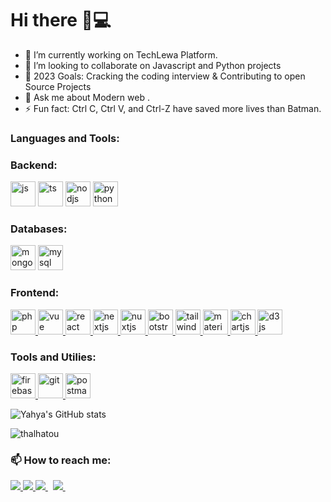 # Hi there 👋💻

- 🔭 I’m currently working on TechLewa  Platform.
- 👯 I’m looking to collaborate on Javascript and Python projects
- 👷‍ 2023 Goals: Cracking the coding interview & Contributing to open Source Projects
- 💬 Ask me about Modern web .
- ⚡ Fun fact: Ctrl C, Ctrl V, and Ctrl-Z have saved more lives than Batman.


<h3 align="left">Languages and Tools:</h3>
<p align="left">
 <h3 align="left">Backend:</h3>
<div display="inline">
  <img src="https://cdn.jsdelivr.net/gh/devicons/devicon/icons/javascript/javascript-original.svg" alt="js" width="40" height="40" />
 <img src="https://cdn.jsdelivr.net/gh/devicons/devicon/icons/typescript/typescript-original.svg" alt="ts" width="40" height="40" />
 <img src="https://cdn.jsdelivr.net/gh/devicons/devicon/icons/nodejs/nodejs-original-wordmark.svg" alt="nodjs" width="40" height="40"/>
  <img src="https://cdn.jsdelivr.net/gh/devicons/devicon/icons/python/python-original.svg" alt="python" width="40" height="40" />
 </div>
</p>

<p align="left">
 <h3 align="left">Databases:</h3>

 <a href="https://www.mongodb.com/" target="_blank"> <img src="https://simpleicons.org/icons/mongodb.svg" alt="mongodb" width="40" height="40"/></a>
 <a href="https://www.mysql.com/" target="_blank"> <img src="https://simpleicons.org/icons/mysql.svg" alt="mysql" width="40" height="40"/> </a>
</p>

<p align="left">
 <h3 align="left">Frontend:</h3>
<a href="https://developer.mozilla.org/en-US/docs/Web/JavaScript" target="_blank">  <img src="https://simpleicons.org/icons/javascript.svg" alt="php" width="40" height="40"/>  </a> 
<a href="https://vuejs.org/" target="_blank">   <img src="https://simpleicons.org/icons/vue-dot-js.svg" width="40" height="40" alt="vue"/> </a> 
<a href="https://reactjs.org/" target="_blank">  <img src="https://simpleicons.org/icons/react.svg" width="40" height="40" alt="react"/> </a> 
<a href="https://nextjs.org/" target="_blank"> <img src="https://cdn.worldvectorlogo.com/logos/nextjs-3.svg" alt="nextjs" width="40" height="40"/> </a>  
<a href="https://nuxtjs.org/" target="_blank"> <img src="https://www.vectorlogo.zone/logos/nuxtjs/nuxtjs-icon.svg" alt="nuxtjs" width="40" height="40"/> </a>
 <a href="https://www.getbootstrap.com" target="_blank"> <img src="https://simpleicons.org/icons/bootstrap.svg" alt="bootstrap" width="40" height="40"/> <a/>
 <a href="https://tailwindcss.com/" target="_blank"> <img src="https://simpleicons.org/icons/tailwindcss.svg" alt="tailwind" width="40" height="40"/> <a/>
<a href="https://materializecss.com/" target="_blank"> <img src="https://raw.githubusercontent.com/prplx/svg-logos/5585531d45d294869c4eaab4d7cf2e9c167710a9/svg/materialize.svg" alt="materialize" width="40" height="40"/> </a>
<a href="https://www.chartjs.org" target="_blank"> <img src="https://www.chartjs.org/media/logo-title.svg" alt="chartjs" width="40" height="40"/> </a> 
<a href="https://d3js.org/" target="_blank"> <img src="https://simpleicons.org/icons/d3-dot-js.svg" alt="d3js" width="40" height="40"/> </a> 
 </p>

<p align="left">
 <h3 align="left">Tools and Utilies:</h3>
<a href="https://firebase.google.com/" target="_blank"> <img src="https://www.vectorlogo.zone/logos/firebase/firebase-icon.svg" alt="firebase" width="40" height="40"/> </a> 
<a href="https://git-scm.com/" target="_blank"> <img src="https://www.vectorlogo.zone/logos/git-scm/git-scm-icon.svg" alt="git" width="40" height="40"/> </a> 
<a href="https://postman.com" target="_blank"> <img src="https://www.vectorlogo.zone/logos/getpostman/getpostman-icon.svg" alt="postman" width="40" height="40"/> </a> 
</p>


![Yahya's GitHub stats](https://github-readme-stats.vercel.app/api?username=thalhatou&show_icons=true&theme=radical)


 <p><img align="center" src="https://github-readme-streak-stats.herokuapp.com/?user=thalhatou" alt="thalhatou"/></p>

<h3 align="left">📫&nbsp;How to reach me:</h3>

<a href="https://api.whatsapp.com/send?phone=237674701480&text=Hello%20Olayemii,%20I%20got%20your%20contact%20from%20your%20Github%20profile" alt="Connect on Whatsapp"> 
    <img src="https://img.shields.io/badge/WHATSAPP-%2325D366.svg?&style=for-the-badge&logo=whatsapp&logoColor=white" /> 
</a>
<a href="https://www.twitter.com/thalhatou" alt="Follow Me on Twitter"> 
    <img src="https://img.shields.io/badge/twitter-%231DA1F2.svg?&style=for-the-badge&logo=twitter&logoColor=white" />
</a>
<a href="https://www.linkedin.com/in/thalhatou" alt="Connect on LinkedIn"> 
  <img src="https://img.shields.io/badge/linkedin-%230077B5.svg?&style=for-the-badge&logo=linkedin&logoColor=white" />
</a>&nbsp;
<a href="mailto:thalhatouyahya5352@gmail.com">
  <img src="https://img.shields.io/badge/email me-%23D14836.svg?&style=for-the-badge&logo=gmail&logoColor=white" />
</a>&nbsp;&nbsp;



